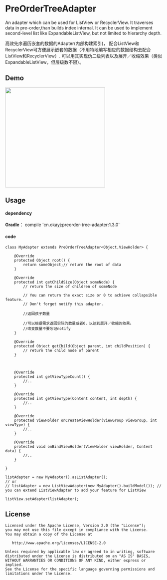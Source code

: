 # PreOrderTreeAdapter
An adapter which can be used for ListView or RecyclerView. It traverses data in pre-order,than builds index internal.
It can be used to implement second-level list like ExpandableListView, but not limited to hierarchy depth.

高效先序遍历嵌套的数据的Adapter(内部构建索引)，
配合ListView和RecyclerView可方便展示嵌套的数据（不用特地编写相应的数据结构去配合ListView和RecyclerView）.
可以用其实现伪二级列表以及展开／收缩效果（类似ExpandableListView，但层级数不限）。

## Demo
<p>
   <img src="https://github.com/jack-cook/PreOrderTreeAdapter/blob/master/display/device-2017-01-23-021752.png" width="320" />
</p>

## Usage

#### dependency

**Gradle**：
compile 'cn.okayj:preorder-tree-adapter:1.3.0'


#### code

    class MyAdapter extends PreOrderTreeAdapter<Object,ViewHolder> {

        @Override
        protected Object root() {
            return someObject;// return the root of data
        }

        @Override
        protected int getChildSize(Object someNode) {
            // return the size of children of someNode

            // You can return the exact size or 0 to achieve collapsible feature.
            // Don't forget notify this adapter.

            //返回孩子数量

            //可以根据需求返回实际的数量或者0，以达到展开／收缩的效果。
            //改变数量不要忘记notify
        }

        @Override
        protected Object getChild(Object parent, int childPosition) {
            // return the child node of parent
        }



        @Override
        protected int getViewTypeCount() {
            //..
        }

        @Override
        protected int getViewType(Content content, int depth) {
            //..
        }

        @Override
        protected ViewHolder onCreateViewHolder(ViewGroup viewGroup, int viewType) {
            //..
        }

        @Override
        protected void onBindViewHolder(ViewHolder viewHolder, Content data) {
            //..
        }

    }

    listAdapter = new MyAdapter().asListAdapter();
    // or
    // listAdapter = new ListViewAdapter(new MyAdapter().buildModel()); // you can extend ListViewAdapter to add your feature for ListView

    listView.setAdapter(listAdapter);


## License
    Licensed under the Apache License, Version 2.0 (the "License");
    you may not use this file except in compliance with the License.
    You may obtain a copy of the License at

       http://www.apache.org/licenses/LICENSE-2.0

    Unless required by applicable law or agreed to in writing, software
    distributed under the License is distributed on an "AS IS" BASIS,
    WITHOUT WARRANTIES OR CONDITIONS OF ANY KIND, either express or implied.
    See the License for the specific language governing permissions and
    limitations under the License.